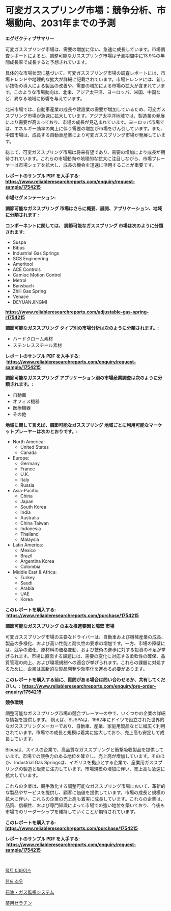 <p><h1>可変ガススプリング市場：競争分析、市場動向、2031年までの予測</h1></p><p><strong>エグゼクティブサマリー</strong></p>
<p><p>可変ガススプリング市場は、需要の増加に伴い、急速に成長しています。市場調査レポートによると、調整可能なガススプリング市場は予測期間中に13.9%の年間成長率で成長すると予想されています。</p><p>具体的な市場状況に基づいて、可変ガススプリング市場の調査レポートには、市場トレンドや地理的な拡大が詳細に記載されています。市場トレンドには、新しい技術の導入による製品の改善や、需要の増加による市場の拡大が含まれています。このような市場動向は、北米、アジア太平洋、ヨーロッパ、米国、中国など、異なる地域に影響を与えています。</p><p>北米市場では、自動車産業の成長や建設業の需要が増加しているため、可変ガススプリング市場が急速に拡大しています。アジア太平洋地域では、製造業の発展により需要が高まっており、市場の成長が見込まれています。ヨーロッパ市場では、エネルギー効率の向上に伴う需要の増加が市場をけん引しています。また、中国市場は、成長する自動車産業により可変ガススプリング市場が発展しています。</p><p>総じて、可変ガススプリング市場は将来有望であり、需要の増加により成長が期待されています。これらの市場動向や地理的な拡大に注目しながら、市場プレーヤーは市場シェアを拡大し、成長の機会を迅速に活用することが重要です。</p></p>
<p><strong>レポートのサンプル PDF を入手する: <a href="https://www.reliableresearchreports.com/enquiry/request-sample/1754215">https://www.reliableresearchreports.com/enquiry/request-sample/1754215</a></strong></p>
<p><strong>市場セグメンテーション:</strong></p>
<p><strong> 調節可能なガススプリング 市場はさらに概要、展開、アプリケーション、地域に分類されます :</strong></p>
<p><strong>コンポーネントに関しては、 調節可能なガススプリング 市場は次のように分類されます: &nbsp;</strong></p>
<p><ul><li>Suspa</li><li>Bibus</li><li>Industrial Gas Springs</li><li>SGS Engineering</li><li>Ameritool</li><li>ACE Con​​trols</li><li>Camloc Motion Control</li><li>Metrol</li><li>Bansbach</li><li>Zhili Gas Spring</li><li>Venace</li><li>DEYUANJINGMI</li></ul></p>
<p><strong><a href="https://www.reliableresearchreports.com/adjustable-gas-spring-r1754215">https://www.reliableresearchreports.com/adjustable-gas-spring-r1754215</a></strong></p>
<p><strong> 調節可能なガススプリング タイプ別の市場分析は次のように分類されます。:</strong></p>
<p><ul><li>ハードクローム素材</li><li>ステンレススチール素材</li></ul></p>
<p><strong>レポートのサンプル PDF を入手する: &nbsp;<a href="https://www.reliableresearchreports.com/enquiry/request-sample/1754215">https://www.reliableresearchreports.com/enquiry/request-sample/1754215</a></strong></p>
<p><strong> 調節可能なガススプリング アプリケーション別の市場産業調査は次のように分類されます。:</strong></p>
<p><ul><li>自動車</li><li>オフィス機器</li><li>医療機器</li><li>その他</li></ul></p>
<p><strong>地域に関して言えば、調節可能なガススプリング 地域ごとに利用可能なマーケットプレーヤーは次のとおりです。:</strong></p>
<p><ul>
    <li>
        North America:
        <ul>
            <li>United States</li>
            <li>Canada</li>
        </ul>
    </li>
    <li>
        Europe:
        <ul>
            <li>Germany</li>
            <li>France</li>
            <li>U.K.</li>
            <li>Italy</li>
            <li>Russia</li>
        </ul>
    </li>
    <li>
        Asia-Pacific:
        <ul>
            <li>China</li>
            <li>Japan</li>
            <li>South Korea</li>
            <li>India</li>
            <li>Australia</li>
            <li>China Taiwan</li>
            <li>Indonesia</li>
            <li>Thailand</li>
            <li>Malaysia</li>
        </ul>
    </li>
    <li>
        Latin America:
        <ul>
            <li>Mexico</li>
            <li>Brazil</li>
            <li>Argentina Korea</li>
            <li>Colombia</li>
        </ul>
    </li>
    <li>
        Middle East & Africa:
        <ul>
            <li>Turkey</li>
            <li>Saudi</li>
            <li>Arabia</li>
            <li>UAE</li>
            <li>Korea</li>
        </ul>
    </li>
    </ul></p>
<p><strong>このレポートを購入する: &nbsp;<a href="https://www.reliableresearchreports.com/purchase/1754215">https://www.reliableresearchreports.com/purchase/1754215</a></strong></p>
<p><strong>調節可能なガススプリング の主な推進要因と障壁 市場</strong></p>
<p><p>可変ガススプリング市場の主要なドライバーは、自動車および機械産業の成長、製品の多様化、および高い性能と耐久性の要求の増加です。一方、市場の障壁には、競争の激化、原材料の価格変動、および技術の進歩に対する投資の不足が挙げられます。市場に直面する課題には、需要の変化に対応する柔軟性の確保、品質管理の向上、および環境規制への適合が挙げられます。これらの課題に対処するために、企業は革新的な製品開発や効率化を進める必要があります。</p></p>
<p><strong>このレポートを購入する前に、質問がある場合は問い合わせるか、共有してください。:&nbsp; <a href="https://www.reliableresearchreports.com/enquiry/pre-order-enquiry/1754215">https://www.reliableresearchreports.com/enquiry/pre-order-enquiry/1754215</a></strong></p>
<p><strong>競争環境</strong></p>
<p><p>調整可能なガススプリング市場の競合プレーヤーの中で、いくつかの企業の詳細な情報を提供します。 例えば、SUSPAは、1962年にドイツで設立された世界的なガススプリングメーカーであり、自動車、産業、家庭用製品などに幅広く利用されています。市場での成長と規模は着実に拡大しており、売上高も安定して成長しています。</p><p>Bibusは、スイスの企業で、高品質なガススプリングと衝撃吸収製品を提供しています。市場での競争力のある地位を確立し、売上高が増加しています。そのほか、Industrial Gas Springsは、イギリスを拠点とする企業で、産業用ガススプリングの製造と販売に注力しています。市場規模の増加に伴い、売上高も急速に拡大しています。</p><p>これらの企業は、競争激化する調整可能なガススプリング市場において、革新的な製品やサービスを提供し、顧客に価値を提供しています。市場の成長と規模の拡大に伴い、これらの企業の売上高も着実に成長しています。これらの企業は、品質、信頼性、および専門知識によって市場での強い地位を築いており、今後も市場でのリーダーシップを維持していくことが期待されています。</p></p>
<p><strong>このレポートを購入する: &nbsp; <a href="https://www.reliableresearchreports.com/purchase/1754215">https://www.reliableresearchreports.com/purchase/1754215</a></strong></p>
<p><strong>レポートのサンプル PDF を入手する: &nbsp;<a href="https://www.reliableresearchreports.com/enquiry/request-sample/1754215">https://www.reliableresearchreports.com/enquiry/request-sample/1754215</a></strong><strong></strong></p>
<p>&nbsp;</p>
<p><p><a href="https://medium.com/@albinbrakus2023/%EC%82%AC%EC%8B%A4-%EC%9E%A5%EC%B9%98-%EC%8B%9C%EC%9E%A5-%EB%8F%99%ED%96%A5-%EB%B0%8F-%EC%8B%9C%EC%9E%A5-%EB%B6%84%EC%84%9D%EC%9D%80-2024-2031%EB%85%84%EA%B9%8C%EC%A7%80-%EC%98%88%EC%B8%A1%EB%90%98%EC%97%88%EC%8A%B5%EB%8B%88%EB%8B%A4-41681adfe901">팩트 디바이스</a></p><p><a href="https://medium.com/@eugenekim6262/%EC%86%90-%EB%8F%84%EB%81%BC-%EC%8B%9C%EC%9E%A5-%EC%A0%84%EB%A7%9D-%EC%82%B0%EC%97%85-%EA%B0%9C%EC%9A%94-%EB%B0%8F-%EC%98%88%EC%B8%A1-2024%EB%85%84%EB%B6%80%ED%84%B0-2031%EB%85%84%EA%B9%8C%EC%A7%80-179915350338">핸드 소우</a></p><p><a href="https://medium.com/@amehdzmay/%E3%82%AA%E3%82%A4%E3%83%AB%E3%81%A8%E3%82%AC%E3%82%B9%E7%9B%A3%E8%A6%96%E3%82%B7%E3%82%B9%E3%83%86%E3%83%A0%E5%B8%82%E5%A0%B4%E3%81%AF-%E5%B8%82%E5%A0%B4%E3%82%B7%E3%82%A7%E3%82%A2-%E5%B8%82%E5%A0%B4%E3%83%88%E3%83%AC%E3%83%B3%E3%83%89-%E5%B8%82%E5%A0%B4%E6%88%90%E9%95%B7%E3%81%AB%E9%96%A2%E3%81%99%E3%82%8B%E6%83%85%E5%A0%B1%E3%82%92%E6%8F%90%E4%BE%9B%E3%81%97%E3%81%BE%E3%81%99-13e883e7bd36">石油・ガス監視システム</a></p><p><a href="https://medium.com/@brycenboyer2023/%E5%8C%BB%E8%96%AC%E7%94%A8%E3%82%BC%E3%83%A9%E3%83%81%E3%83%B3%E5%B8%82%E5%A0%B4%E8%AA%BF%E6%9F%BB%E3%83%AC%E3%83%9D%E3%83%BC%E3%83%88-%E3%81%9D%E3%81%AE%E6%AD%B4%E5%8F%B2%E3%81%A82031%E5%B9%B4%E3%81%BE%E3%81%A7%E3%81%AE%E4%BA%88%E6%B8%AC-cd1f1360bec7">薬用ゼラチン</a></p></p>
